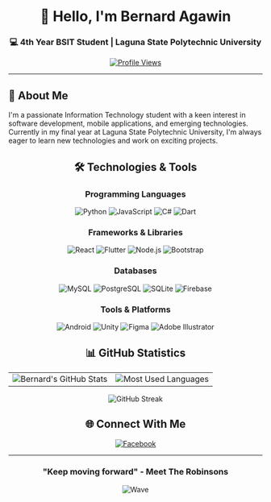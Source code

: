 <div align="center">

# 👋 Hello, I'm Bernard Agawin

### 💻 4th Year BSIT Student | Laguna State Polytechnic University

[![Profile Views](https://komarev.com/ghpvc/?username=bgldvz&label=Profile%20views&color=0e75b6&style=flat-square)](https://github.com/bgldvz)

---

</div>

## 🚀 About Me

I'm a passionate Information Technology student with a keen interest in software development, mobile applications, and emerging technologies. Currently in my final year at Laguna State Polytechnic University, I'm always eager to learn new technologies and work on exciting projects.

<div align="center">

## 🛠️ Technologies & Tools

### Programming Languages
![Python](https://img.shields.io/badge/Python-3776AB?style=for-the-badge&logo=python&logoColor=white)
![JavaScript](https://img.shields.io/badge/JavaScript-F7DF1E?style=for-the-badge&logo=javascript&logoColor=black)
![C#](https://img.shields.io/badge/C%23-239120?style=for-the-badge&logo=c-sharp&logoColor=white)
![Dart](https://img.shields.io/badge/Dart-0175C2?style=for-the-badge&logo=dart&logoColor=white)

### Frameworks & Libraries
![React](https://img.shields.io/badge/React-20232A?style=for-the-badge&logo=react&logoColor=61DAFB)
![Flutter](https://img.shields.io/badge/Flutter-02569B?style=for-the-badge&logo=flutter&logoColor=white)
![Node.js](https://img.shields.io/badge/Node.js-43853D?style=for-the-badge&logo=node.js&logoColor=white)
![Bootstrap](https://img.shields.io/badge/Bootstrap-563D7C?style=for-the-badge&logo=bootstrap&logoColor=white)

### Databases
![MySQL](https://img.shields.io/badge/MySQL-00000F?style=for-the-badge&logo=mysql&logoColor=white)
![PostgreSQL](https://img.shields.io/badge/PostgreSQL-316192?style=for-the-badge&logo=postgresql&logoColor=white)
![SQLite](https://img.shields.io/badge/SQLite-07405E?style=for-the-badge&logo=sqlite&logoColor=white)
![Firebase](https://img.shields.io/badge/Firebase-039BE5?style=for-the-badge&logo=Firebase&logoColor=white)

### Tools & Platforms
![Android](https://img.shields.io/badge/Android-3DDC84?style=for-the-badge&logo=android&logoColor=white)
![Unity](https://img.shields.io/badge/Unity-100000?style=for-the-badge&logo=unity&logoColor=white)
![Figma](https://img.shields.io/badge/Figma-F24E1E?style=for-the-badge&logo=figma&logoColor=white)
![Adobe Illustrator](https://img.shields.io/badge/Adobe%20Illustrator-FF9A00?style=for-the-badge&logo=adobe%20illustrator&logoColor=white)

</div>

<div align="center">

## 📊 GitHub Statistics

<table>
  <tr>
    <td>
      <img src="https://github-readme-stats.vercel.app/api?username=bgldvz&show_icons=true&theme=tokyonight&hide_border=true&count_private=true" alt="Bernard's GitHub Stats" />
    </td>
    <td>
      <img src="https://github-readme-stats.vercel.app/api/top-langs/?username=bgldvz&layout=compact&theme=tokyonight&hide_border=true" alt="Most Used Languages" />
    </td>
  </tr>
</table>

<img src="https://github-readme-streak-stats.herokuapp.com/?user=bgldvz&theme=tokyonight&hide_border=true" alt="GitHub Streak" />

</div>

<div align="center">

## 🌐 Connect With Me

[![Facebook](https://img.shields.io/badge/Facebook-1877F2?style=for-the-badge&logo=facebook&logoColor=white)](https://fb.com/bgldvz)

</div>

<div align="center">

---

### "Keep moving forward" - Meet The Robinsons

![Wave](https://raw.githubusercontent.com/mayhemantt/mayhemantt/Update/svg/Bottom.svg)

</div>
